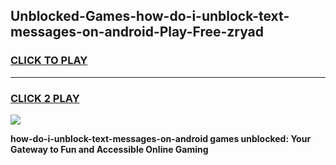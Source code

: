 
## Unblocked-Games-how-do-i-unblock-text-messages-on-android-Play-Free-zryad
<h3>
<a href="https://premium76.site?title=how-do-i-unblock-text-messages-on-android&ref=23A">CLICK TO PLAY</a></h3>
<hr>

<h3>
<a href="https://premium76.site?title=how-do-i-unblock-text-messages-on-android&ref=23A">CLICK 2 PLAY</a>
  
</h3>

<a href="https://premium76.site?title=how-do-i-unblock-text-messages-on-android&ref=23A"><img src="https://clearcache.store/games.png"></a>


**how-do-i-unblock-text-messages-on-android games unblocked: Your Gateway to Fun and Accessible Online Gaming**
